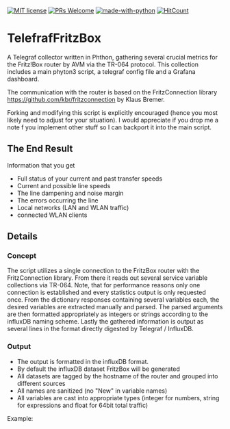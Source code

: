 [![MIT license](https://img.shields.io/github/license/Schmidsfeld/TelefrafFritzBox?color=blue)](https://opensource.org/licenses/MIT)
[![PRs Welcome](https://img.shields.io/badge/PRs-welcome-brightgreen.svg)](https://github.com/Schmidsfeld/TelefrafFritzBox/compare)
[![made-with-python](https://img.shields.io/badge/Python-3.7%2C%203.8-green)](https://www.python.org)
[![HitCount](http://hits.dwyl.com/Schmidsfeld/TelefrafFritzBox.svg)](http://hits.dwyl.com/Schmidsfeld/TelefrafFritzBox)

# TelefrafFritzBox
A Telegraf collector written in Phthon, gathering several crucial metrics for the Fritz!Box router by AVM via the TR-064 protocol. This collection includes a main phyton3 script, a telegraf config file and a Grafana dashboard.

The communication with the router is based on the FritzConnection library https://github.com/kbr/fritzconnection by Klaus Bremer.

Forking and modifying this script is explicitly encouraged (hence you most likely need to adjust for your situation). I would appreciate if you drop me a note f you implement other stuff so I can backport it into the main script.


## The End Result
Information that you get
* Full status of your current and past transfer speeds
* Current and possible line speeds
* The line dampening and noise margin
* The errors occurring the line
* Local networks (LAN and WLAN traffic)
* connected WLAN clients

## Details
### Concept
The script utilizes a single connection to the FritzBox router with the FritzConnection library. From there it reads out several service variable collections via TR-064. Note, that for performance reasons only one connection is established and every statistics output is only requested once. From the dictionary responses containing several variables each, the desired variables are extracted manually and parsed. The parsed arguments are then formatted appropriately as integers or strings according to the influxDB naming scheme. Lastly the gathered information is output as several lines in the format directly digested by Telegraf / InfluxDB.
### Output
* The output is formatted in the influxDB format. 
* By default the influxDB dataset FritzBox will be generated
* All datasets are tagged by the hostname of the router and grouped into different sources
* All names are sanitized (no "New" in variable names)
* All variables are cast into appropriate types (integer for numbers, string for expressions and float for 64bit total traffic)

Example: 

